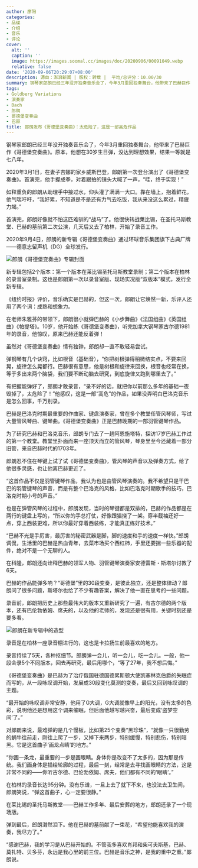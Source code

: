 ```yaml
---
author: 廖阳
categories:
- 品碟
- 介绍
- 音乐
- 评论
cover:
  alt: ''
  caption: ''
  image: https://images.soomal.cc/images/doc/20200906/00091049.webp
  relative: false
date: '2020-09-06T20:29:07+08:00'
description: 源自：澎湃新闻 | 版权：转载 |  平均/总评分：10.00/30
summary: 钢琴家郎朗已经三年没开独奏音乐会了，今年3月重回独奏舞台，他带来了巴赫巨作《哥德堡变奏曲》。原本，他想在30岁生日弹，没达到理想效果，结果一等就是七八年。2020年3月1日，在妻子吉娜的家乡威斯巴登，郎朗第一次登台演出了《哥德堡变奏曲》……
tags:
- Goldberg Variations
- 演奏家
- Bach
- 郎朗
- 哥德堡变奏曲
- 巴赫
title: 郎朗发布《哥德堡变奏曲》：太危险了，这是一部高危作品
---
```


钢琴家郎朗已经三年没开独奏音乐会了，今年3月重回独奏舞台，他带来了巴赫巨作《哥德堡变奏曲》。原本，他想在30岁生日弹，没达到理想效果，结果一等就是七八年。

2020年3月1日，在妻子吉娜的家乡威斯巴登，郎朗第一次登台演出了《哥德堡变奏曲》。首演完，他手握成拳，对着跟拍的镜头大喊了一声，“哇，终于实现！”

如释重负的郎朗从助理手中接过水，仰头灌了满满一大口。靠在墙上，抱着鲜花，他气喘吁吁，“我好累，不知道是不是还有力气去吃饭，我从来没这么累过，精疲力竭。”

首演完，郎朗好像就不怕这匹难驯的“战马”了。他很快转战莱比锡，在圣托马斯教堂、巴赫的墓前第二次公演，几天后又去了柏林，开始了录音工作。

2020年9月4日，郎朗的新专辑《哥德堡变奏曲》通过环球音乐集团旗下古典厂牌――德意志留声机（DG）全球发行。

![郎朗《哥德堡变奏曲》专辑封面](https://images.soomal.cc/images/doc/20200906/00091047.webp)





新专辑包括2个版本：第一个版本在莱比锡圣托马斯教堂录制；第二个版本在柏林的录音室录制。这也是郎朗第一次以录音室版、现场实况版“双版本”模式，发行全新专辑。

《纽约时报》评价，音乐确实是巴赫的，但这一次，郎朗让它焕然一新，乐评人还用了两个词：成熟和想象力。

在老师朱雅芬的带领下，郎朗很小就弹巴赫的《小步舞曲》《法国组曲》《英国组曲》《帕提塔》。10岁，他开始练《哥德堡变奏曲》，听完加拿大钢琴家古尔德1981年的录音，他惊叹，原来巴赫还能反着弹！

虽然对《哥德堡变奏曲》情有独钟，郎朗却一直不敢轻易尝试。

弹钢琴有几个诀窍，比如根音（基础音），“你把树根弹得稍微结实点，不要来回晃，旋律怎么晃都行。巴赫很有意思，他是树根和旋律来回换，根音也经常在换，等于多出来两个脑袋，我们要不断动脑去研究，到底旋律又跑到哪里去了。”

有把握能弹好了，郎朗才敢录音，“录不好的话，就把你以前那么多年的基础一夜毁掉了，太危险了！”他感叹，这是一部“高危”的作品，如果没弄明白巴洛克音乐是怎么回事，千万别录。

巴赫是巴洛克时期最重要的作曲家、键盘演奏家，曾在多个教堂任管风琴师，写过大量管风琴曲、键琴曲。《哥德堡变奏曲》正是巴赫晚期的一部羽管键琴作品。

为了研究巴赫和巴洛克音乐，郎朗专门去了一趟阿恩施塔特，探访17岁巴赫工作过的第一个教堂。教堂里扑面而来一座顶天而立的管风琴，琴身里至今还藏着一部分旧管，来自巴赫时代的1703年。

郎朗忍不住在琴键上试了试《哥德堡变奏曲》，管风琴的声音以及弹奏方式，给了他很多灵感，也让他离巴赫更近了。

“这首作品不仅是羽管键琴作品，我认为也是由管风琴演奏的。我不希望只是干巴巴的羽管键琴的声音，而是有整个巴洛克的风格，比如巴洛克时期歌手的技巧，巴洛克时期小号的声音。”

也是在弹管风琴的过程中，郎朗发现，当时的琴键都是双排的，巴赫的作品都是在两行的键盘上写的，“所以你的手总打仗，好像跟猫挠了一架。穿半截袖还好一点，穿上西装更难，所以你最好穿着西装练，才能真正练好技术。”

“巴赫不光是手厉害，最厉害的秘密武器是脚，脚的速度和手的速度一样快。”郎朗调侃，生活里的巴赫是热血青年，去菜市场买个西红柿，手里还要揣一些乐器的配件，绝对不是一个无聊的人。

在科隆，郎朗还向诠释巴赫的领军人物、羽管键琴演奏家安德雷斯・斯塔尔讨教了6天。

巴赫的作品能弹多响？“哥德堡”里的30段变奏，是彼此独立，还是整体律动？郎朗问了很多问题，斯塔尔也给了不少有趣答案，解决了他一直在思考的一些问题。

录音前，郎朗把历史上那些最伟大的版本又重新研究了一遍，有古尔德的两个版本，还有巴伦勃依姆、席夫的，以及他的老师的，发现还是很有用，关键时刻还是要多看。

![郎朗在新专辑中的造型](https://images.soomal.cc/images/doc/20200906/00091048.webp)





录音是在柏林一座录音棚进行的，这也是卡拉扬生前最喜欢的地方。

录音持续了5天，各种抠细节。郎朗弹一会儿，听一会儿，吃一会儿。一般，他一段会录5个不同版本，回去再研究，最后用哪个，“等了27年，我不想后悔。”

《哥德堡变奏曲》是巴赫为了治疗俄国驻德国德累斯顿大使凯塞林克伯爵的失眠症而写的，从一段咏叹调开始，发展成30段变化莫测的变奏，最后又回到咏叹调的主题。

“最开始的咏叹调非常安静，他用了G大调，G大调就像早上的阳光，没有太多的色彩，说明他还是想用这个调来催眠，但后面他越写越兴奋，最后变成‘盗梦空间’了。”

对郎朗来说，最难弹的是几个慢板，比如第25个变奏“黑珍珠”，“就像一只很勤劳的蜗牛往前走，刚往上爬了一步，又掉下来两步，特别缓慢，特别悲伤，特别暗黑。它是这首曲子‘画龙点睛’的地方。”

“你画一条龙，最重要的一步是画眼睛。身体你是改变不了太多的，因为那是传统。我们画身体是描绘轮廓的过程，最后一刻，经常是去寻找画眼睛的方法，这是非常不同的――你听古尔德、巴伦勃依姆、席夫，他们都有不同的‘眼睛’。”

在柏林的录音长达95分钟。没有乐谱，一旦上去了就下不来，也没法去卫生间，郎朗笑说，“弹这首曲子，心一定要很静。”

在莱比锡的圣托马斯教堂――巴赫工作多年、最后安葬的地方，郎朗还录了一个现场版。

弹到最后，郎朗潸然泪下。他在巴赫的墓前献了一束花，“希望他能喜欢我的演奏，我尽力了。”

“感谢巴赫，我的学习是从巴赫开始的。不管我多喜欢肖邦和柴可夫斯基，巴赫、莫扎特、贝多芬，永远是我心里的前三位。巴赫是音乐之神，是我的重中之重。”郎朗说。